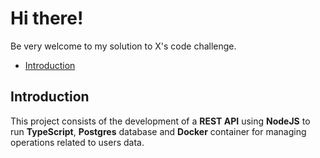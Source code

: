 # Hi there!

Be very welcome to my solution to X's code challenge.

- [Introduction](#introduction)

## Introduction

This project consists of the development of a **REST API** using **NodeJS** to run **TypeScript**, **Postgres** database and **Docker** container for managing operations related to users data.